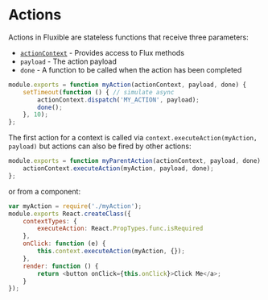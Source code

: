 # Actions

Actions in Fluxible are stateless functions that receive three parameters:

 * [`actionContext`](FluxibleContext.md#ActionContext) - Provides access to Flux methods
 * `payload` - The action payload
 * `done` - A function to be called when the action has been completed

```js
module.exports = function myAction(actionContext, payload, done) {
    setTimeout(function () { // simulate async
        actionContext.dispatch('MY_ACTION', payload);
        done();
    }, 10);
};
```

The first action for a context is called via `context.executeAction(myAction, payload)` but actions can also be fired by other actions:

```js
module.exports = function myParentAction(actionContext, payload, done) {
    actionContext.executeAction(myAction, payload, done);
};
```

or from a component:

```js
var myAction = require('./myAction');
module.exports React.createClass({
    contextTypes: {
        executeAction: React.PropTypes.func.isRequired
    },
    onClick: function (e) {
        this.context.executeAction(myAction, {});
    },
    render: function () {
        return <button onClick={this.onClick}>Click Me</a>;
    }
});
```

